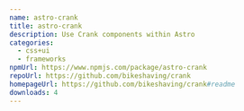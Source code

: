 ```yaml
---
name: astro-crank
title: astro-crank
description: Use Crank components within Astro
categories:
  - css+ui
  - frameworks
npmUrl: https://www.npmjs.com/package/astro-crank
repoUrl: https://github.com/bikeshaving/crank
homepageUrl: https://github.com/bikeshaving/crank#readme
downloads: 4
---
```

